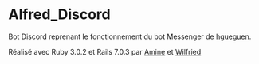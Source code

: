 # Alfred_Discord

Bot Discord reprenant le fonctionnement du bot Messenger de [hgueguen](https://github.com/hgueguen/alfred-messenger).

Réalisé avec Ruby 3.0.2 et Rails 7.0.3 par [Amine](https://github.com/scosy) et [Wilfried](https://github.com/wilfriedmuffins)
